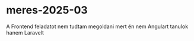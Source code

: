 # meres-2025-03

A Frontend feladatot nem tudtam megoldani mert én nem Angulart tanulok hanem Laravelt
